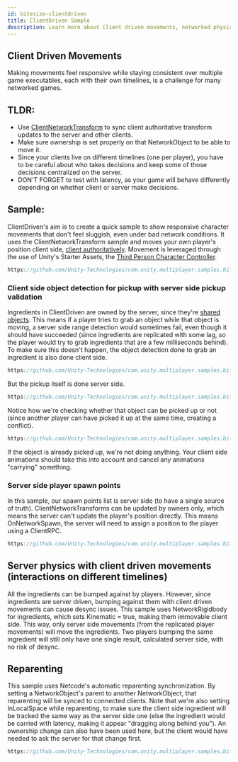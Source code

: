 ```yaml
---
id: bitesize-clientdriven
title: ClientDriven Sample
description: Learn more about Client driven movements, networked physics, spawning vs statically placed objects, object reparenting
---
```


## Client Driven Movements
Making movements feel responsive while staying consistent over multiple game executables, each with their own timelines, is a challenge for many networked games.

## TLDR:

- Use [ClientNetworkTransform](../../components/networktransform.md#clientnetworktransform) to sync client authoritative transform updates to the server and other clients.
- Make sure ownership is set properly on that NetworkObject to be able to move it.
- Since your clients live on different timelines (one per player), you have to be careful about who takes decisions and keep some of those decisions centralized on the server.
- DON'T FORGET to test with latency, as your game will behave differently depending on whether client or server make decisions.

## Sample:

ClientDriven's aim is to create a quick sample to show responsive character movements that don't feel sluggish, even under bad network conditions.
It uses the ClientNetworkTransform sample and moves your own player's position client side, [client authoritatively](../dealing-with-latency.md#allow-low-impact-client-authority). Movement is leveraged through the use of Unity's Starter Assets, the [Third Person Character Controller](https://assetstore.unity.com/packages/essentials/starter-assets-third-person-character-controller-196526).

```csharp reference
https://github.com/Unity-Technologies/com.unity.multiplayer.samples.bitesize/blob/v1.2.1/Basic/ClientDriven/Assets/StarterAssets/ThirdPersonController/Scripts/ThirdPersonController.cs#L274-L276
```

### Client side object detection for pickup with server side pickup validation 
Ingredients in ClientDriven are owned by the server, since they're [shared objects](../dealing-with-latency.md#issue-world-consistency). This means if a player tries to grab an object while that object is moving, a server side range detection would sometimes fail, even though it should have succeeded (since ingredients are replicated with some lag, so the player would try to grab ingredients that are a few milliseconds behind).
To make sure this doesn't happen, the object detection done to grab an ingredient is also done client side.

```csharp reference
https://github.com/Unity-Technologies/com.unity.multiplayer.samples.bitesize/blob/v1.2.1/Basic/ClientDriven/Assets/Scripts/ClientPlayerMove.cs#L64-L94
```

But the pickup itself is done server side.

```csharp reference
https://github.com/Unity-Technologies/com.unity.multiplayer.samples.bitesize/blob/v1.2.1/Basic/ClientDriven/Assets/Scripts/ServerPlayerMove.cs#L46-L82
```

Notice how we're checking whether that object can be picked up or not (since another player can have picked it up at the same time, creating a conflict).

```csharp reference
https://github.com/Unity-Technologies/com.unity.multiplayer.samples.bitesize/blob/v1.2.1/Basic/ClientDriven/Assets/Scripts/ServerPlayerMove.cs#L50
```
If the object is already picked up, we're not doing anything. Your client side animations should take this into account and cancel any animations "carrying" something.

### Server side player spawn points
In this sample, our spawn points list is server side (to have a single source of truth). 
ClientNetworkTransforms can be updated by owners only, which means the server can't update the player's position directly.
This means OnNetworkSpawn, the server will need to assign a position to the player using a ClientRPC.

```csharp reference
https://github.com/Unity-Technologies/com.unity.multiplayer.samples.bitesize/blob/v1.2.1/Basic/ClientDriven/Assets/Scripts/ServerPlayerMove.cs#L24-L44
```

## Server physics with client driven movements (interactions on different timelines)
All the ingredients can be bumped against by players. However, since ingredients are server driven, bumping against them with client driven movements can cause desync issues.
This sample uses NetworkRigidbody for ingredients, which sets Kinematic = true, making them immovable client side. This way, only server side movements (from the replicated player movements) will move the ingredients. Two players bumping the same ingredient will still only have one single result, calculated server side, with no risk of desync.

## Reparenting

This sample uses Netcode's automatic reparenting synchronization. By setting a NetworkObject's parent to another NetworkObject, that reparenting will be synced to connected clients.
Note that we're also setting InLocalSpace while reparenting, to make sure the client side ingredient will be tracked the same way as the server side one (else the ingredient would be carried with latency, making it appear "dragging along behind you").
An ownership change can also have been used here, but the client would have needed to ask the server for that change first.

```csharp reference
https://github.com/Unity-Technologies/com.unity.multiplayer.samples.bitesize/blob/v1.2.1/Basic/ClientDriven/Assets/Scripts/ServerPlayerMove.cs#L46-L61
```
